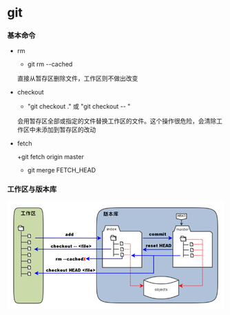 # git

### 基本命令

* rm

    + git rm --cached <file>

    直接从暂存区删除文件，工作区则不做出改变

* checkout

    + "git checkout ." 或 "git checkout -- <file>"

    会用暂存区全部或指定的文件替换工作区的文件。这个操作很危险，会清除工作区中未添加到暂存区的改动

* fetch

    +git fetch origin master
    + git merge FETCH_HEAD

### 工作区与版本库
![Alt 图解](git-stage.png)
